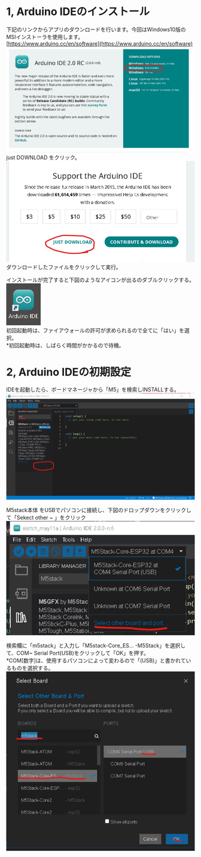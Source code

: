 # 1, Arduino IDEのインストール  
下記のリンクからアプリのダウンロードを行います。今回はWindows10版のMSIインストーラを使用します。  
[https://www.arduino.cc/en/software](https://www.arduino.cc/en/software)  
![image1](image/install.png?raw=true)  
just DOWNLOAD をクリック。
![image2](image/just.png?raw=true)
ダウンロードしたファイルをクリックして実行。  

インストールが完了すると下図のようなアイコンが出るのダブルクリックする。  
![image2](image/rogo.png?raw=true)  
初回起動時は、ファイアウォールの許可が求められるので全てに「はい」を選択。  
*初回起動時は、しばらく時間がかかるので待機。  
  

# 2, Arduino IDEの初期設定  
IDEを起動したら、ボードマネージャから「M5」を検索しINSTALLする。  
![image3](image/m5add.png?raw=true)  
  
M5stack本体 をUSBでパソコンに接続し、下図のドロップダウンをクリックして「Sekect other ~ 」をクリック  
![image4](image/selectp.png?raw=true)  
  
検索欄に「m5stack」と入力し「M5stack-Core_ES... -M5Stack」を選択して、COM~ Serial Port(USB)をクリックして「OK」を押す。  
*COM[数字]は、使用するパソコンによって変わるので「(USB)」と書かれているものを選択する。  
![image4](image/boards.png?raw=true)  

